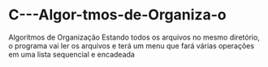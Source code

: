 # C---Algor-tmos-de-Organiza-o
Algorítmos de Organização
Estando todos os arquivos no mesmo diretório, o programa vai ler os arquivos e terá um menu que fará várias operações em uma lista sequencial e encadeada 
